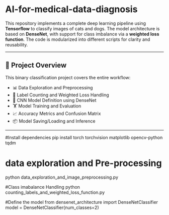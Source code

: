 # AI-for-medical-data-diagnosis

This repository implements a complete deep learning pipeline using **Tensorflow** to classify images of cats and dogs. The model architecture is based on **DenseNet**, with support for class imbalance via a **weighted loss function**. The code is modularized into different scripts for clarity and reusability.

---

## 🧠 Project Overview

This binary classification project covers the entire workflow:

- 📊 Data Exploration and Preprocessing
- 🧮 Label Counting and Weighted Loss Handling
- 🧱 CNN Model Definition using DenseNet
- 🏋️ Model Training and Evaluation
- 📈 Accuracy Metrics and Confusion Matrix
- 📦 Model Saving/Loading and Inference

---

#Install dependencies 
pip install torch torchvision matplotlib opencv-python tqdm

# data exploration and Pre-processing
python data_exploration_and_image_preprocessing.py

#Class imabalance Handling 
python counting_labels_and_weighted_loss_function.py

#Define the model 
from densenet_architecture import DenseNetClassifier
model = DenseNetClassifier(num_classes=2)


